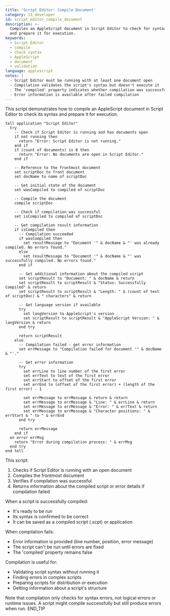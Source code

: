 ```yaml
---
title: 'Script Editor: Compile Document'
category: 13_developer
id: script_editor_compile_document
description: >-
  Compiles an AppleScript document in Script Editor to check for syntax errors
  and prepare it for execution.
keywords:
  - Script Editor
  - compile
  - check syntax
  - AppleScript
  - document
  - validation
language: applescript
notes: |
  - Script Editor must be running with at least one document open
  - Compilation validates the script's syntax but doesn't execute it
  - The 'compiled' property indicates whether compilation was successful
  - Error information is available after failed compilation
---
```


This script demonstrates how to compile an AppleScript document in Script Editor to check its syntax and prepare it for execution.

```applescript
tell application "Script Editor"
  try
    -- Check if Script Editor is running and has documents open
    if not running then
      return "Error: Script Editor is not running."
    end if
    if (count of documents) is 0 then
      return "Error: No documents are open in Script Editor."
    end if
    
    -- Reference to the frontmost document
    set scriptDoc to front document
    set docName to name of scriptDoc
    
    -- Get initial state of the document
    set wasCompiled to compiled of scriptDoc
    
    -- Compile the document
    compile scriptDoc
    
    -- Check if compilation was successful
    set isCompiled to compiled of scriptDoc
    
    -- Get compilation result information
    if isCompiled then
      -- Compilation succeeded
      if wasCompiled then
        set resultMessage to "Document '" & docName & "' was already compiled. No errors found."
      else
        set resultMessage to "Document '" & docName & "' was successfully compiled. No errors found."
      end if
      
      -- Get additional information about the compiled script
      set scriptResult to "Document: " & docName & return
      set scriptResult to scriptResult & "Status: Successfully Compiled" & return
      set scriptResult to scriptResult & "Length: " & (count of text of scriptDoc) & " characters" & return
      
      -- Get language version if available
      try
        set langVersion to AppleScript's version
        set scriptResult to scriptResult & "AppleScript Version: " & langVersion & return
      end try
      
      return scriptResult
    else
      -- Compilation failed - get error information
      set errMessage to "Compilation failed for document '" & docName & "'."
      
      -- Get error information
      try
        set errLine to line number of the first error
        set errText to text of the first error
        set errStart to offset of the first error
        set errEnd to (offset of the first error) + (length of the first error) - 1
        
        set errMessage to errMessage & return & return
        set errMessage to errMessage & "Line: " & errLine & return
        set errMessage to errMessage & "Error: " & errText & return
        set errMessage to errMessage & "Character positions: " & errStart & " to " & errEnd
      end try
      
      return errMessage
    end if
  on error errMsg
    return "Error during compilation process: " & errMsg
  end try
end tell
```

This script:
1. Checks if Script Editor is running with an open document
2. Compiles the frontmost document
3. Verifies if compilation was successful
4. Returns information about the compiled script or error details if compilation failed

When a script is successfully compiled:
- It's ready to be run
- Its syntax is confirmed to be correct
- It can be saved as a compiled script (.scpt) or application

When compilation fails:
- Error information is provided (line number, position, error message)
- The script can't be run until errors are fixed
- The 'compiled' property remains false

Compilation is useful for:
- Validating script syntax without running it
- Finding errors in complex scripts
- Preparing scripts for distribution or execution
- Getting information about a script's structure

Note that compilation only checks for syntax errors, not logical errors or runtime issues. A script might compile successfully but still produce errors when run.
END_TIP
